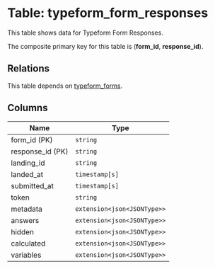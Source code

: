 # Table: typeform_form_responses

This table shows data for Typeform Form Responses.

The composite primary key for this table is (**form_id**, **response_id**).

## Relations

This table depends on [typeform_forms](typeform_forms.md).

## Columns

| Name          | Type          |
| ------------- | ------------- |
|form_id (PK)|`string`|
|response_id (PK)|`string`|
|landing_id|`string`|
|landed_at|`timestamp[s]`|
|submitted_at|`timestamp[s]`|
|token|`string`|
|metadata|`extension<json<JSONType>>`|
|answers|`extension<json<JSONType>>`|
|hidden|`extension<json<JSONType>>`|
|calculated|`extension<json<JSONType>>`|
|variables|`extension<json<JSONType>>`|